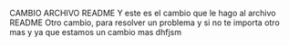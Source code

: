 CAMBIO  ARCHIVO README
Y este es el cambio que le hago al archivo README
Otro cambio, para resolver un problema
y si no te importa otro mas
y ya que estamos un cambio mas
dhfjsm